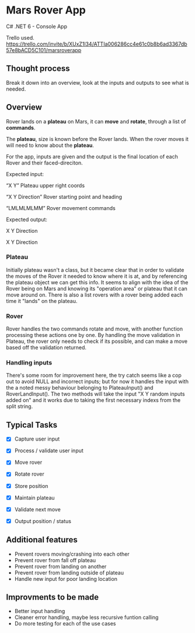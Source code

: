 # Mars Rover App
C# .NET 6 - Console App

Trello used. https://trello.com/invite/b/XUxZ1l34/ATTIa006286cc4e61c0b8b6ad3367db57e8bACD5C101/marsroverapp
## Thought process

Break it down into an overview, look at the inputs and outputs to see what is needed.

## Overview

Rover lands on a **plateau** on Mars, it can **move** and **rotate**, through a list of **commands**.

The **plateau**, size is known before the Rover lands. When the rover moves it will need to know about the **plateau**.

For the app, inputs are given and the output is the final location of each Rover and their faced-direciton.

Expected input:

“X Y” Plateau upper right coords

“X Y Direction” Rover starting point and heading

“LMLMLMLMM” Rover movement commands

Expected output:

X Y Direction

X Y Direction

### Plateau

Initially plateau wasn't a class, but it became clear that in order to validate the moves of the Rover it needed to know where it is at, and by referencing the plateau object we can get this info. It seems to align with the idea of the Rover being on Mars and knowing its "operation area" or plateau that it can move around on. There is also a list rovers with a rover being added each time it "lands" on the plateau.

### Rover

Rover handles the two commands rotate and move, with another function processing these actions one by one. By handling the move validation in Plateau, the rover only needs to check if its possible, and can make a move based off the validation returned.

### Handling inputs

There's some room for improvement here, the try catch seems like a cop out to avoid NULL and incorrect inputs; but for now it handles the input with the a noted messy behaviour belonging to PlateauInput() and RoverLandInput(). The two methods will take the input "X Y random inputs added on" and it works due to taking the first necessary indexs from the split string.

## Typical Tasks

- [x] Capture user input

- [x] Process / validate user input

- [x] Move rover

- [x] Rotate rover

- [x] Store position

- [x] Maintain plateau

- [x] Validate next move

- [x] Output position / status

## Additional features
- Prevent rovers moving/crashing into each other
- Prevent rover from fall off plateau
- Prevent rover from landing on another
- Prevent rover from landing outside of plateau
- Handle new input for poor landing location

## Improvments to be made
- Better input handling
- Cleaner error handling, maybe less recursive funtion calling
- Do more testing for each of the use cases